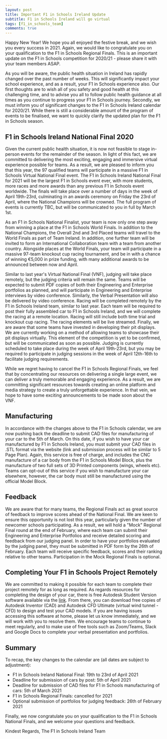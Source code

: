 ```yaml
---
layout: post
title: Important F1 in Schools Ireland Update
subtitle: F1 in Schools Ireland will go virtual
tags: [f1_in_schools_team]
comments: true
---
```


Happy New Year! We hope you all enjoyed the festive break, and we wish you every success in 2021. Again, we would like to congratulate you on your qualification to the F1 in Schools Regional Finals. This is an important update on the F1 in Schools competition for 2020/21 - please share it with your team members ASAP.

As you will be aware, the public health situation in Ireland has rapidly changed over the past number of weeks. This will significantly impact your school experience, and as a result, your F1 in Schools experience also. Our first thoughts are to wish all of you safety and good health at this challenging time, and to advise you all to follow public health guidance at all times as you continue to progress your F1 in Schools journey. Secondly, we must inform you of significant changes to the F1 in Schools Ireland calendar for 2020/21. While there is still a considerable amount of the program of events to be finalised, we want to quickly clarify the updated plan for the F1 in Schools season.

## F1 in Schools Ireland National Final 2020

Given the current public health situation, it is now not feasible to stage in-person events for the remainder of the season. In light of this fact, we are committed to delivering the most exciting, engaging and immersive virtual experience possible for teams. As a result, we are pleased to inform you that this year, the 97 qualified teams will participate in a massive F1 in Schools Virtual National Final event. The F1 in Schools Ireland National Final for 2021 will be the largest F1 in Schools event ever, with more students, more races and more awards than any previous F1 in Schools event worldwide. The finals will take place over a number of days in the week of April 19th-23rd, culminating in an awards ceremony on Friday the 23rd of April, where the National Champions will be crowned. The full program of events is currently TBC, but will be communicated to you in full by March 1st.

As an F1 in Schools National Finalist, your team is now only one step away from winning a place at the F1 in Schools World Finals. In addition to the National Champions, the Overall 2nd and 3rd Placed teams will travel to the World Finals as part of Team Ireland. In addition, one further team will be invited to form an International Collaboration team with a team from another country. Alongside places at the World Finals, your team will participate in a massive 97-team knockout cup racing tournament, and be in with a chance of winning €5,000 in prize funding, with many additional awards to be announced between now and April.

Similar to last year's Virtual National Final (VNF), judging will take place remotely, but the judging criteria will remain the same. Teams will be expected to submit PDF copies of both their Engineering and Enterprise portfolios as planned, and will participate in Engineering and Enterprise interviews by video conference. Similarly, the Verbal Presentation will also be delivered by video conference. Racing will be completed remotely by the F1 in Schools Ireland team, similar to last year. Each team will be required to post their fully assembled car to F1 in Schools Ireland, and we will complete the racing at a remote location. Racing will still include both time trial and knockout cup racing. The racing elements will be live streamed. Finally, we are aware that some teams have invested in developing their pit displays. We are currently working on a method of allowing teams to showcase their pit displays virtually. This element of the competition is yet to be confirmed, but will be communicated as soon as possible. Judging is currently scheduled to take place during the week of April 19th-23rd, but you may be required to participate in judging sessions in the week of April 12th-16th to facilitate judging requirements.

While we regret having to cancel the F1 in Schools Regional Finals, we feel that by concentrating our resources on delivering a single large event, we can deliver a truly memorable and engaging experience. As a result, we are committing significant resources towards creating an online platform and media strategy to create a truly unforgettable experience. In that vein, we hope to have some exciting announcements to be made soon about the VNF.

## Manufacturing

In accordance with the changes above to the F1 in Schools calendar, we are now pushing back the deadline to submit CAD files for manufacturing of your car to the 5th of March. On this date, if you wish to have your car manufactured by F1 in Schools Ireland, you must submit your CAD files in .STL format via the website (link and submission process will be similar to 5 Page Plan). Again, this service is free of charge, and includes the CNC manufacture of a car body from the F1 in Schools Model Block, plus the manufacture of two full sets of 3D Printed components (wings, wheels etc). Teams can opt-out of this service if you wish to manufacture your car elsewhere, however, the car body must still be manufactured using the official Model Block.

## Feedback

We are aware that for many teams, the Regional Finals act as great source of feedback to improve scores ahead of the National Final. We are keen to ensure this opportunity is not lost this year, particularly given the number of newcomer schools participating. As a result, we will hold a "Mock" Regional Final round at the end of February, where each team can submit their Engineering and Enterprise Portfolios and receive detailed scoring and feedback from our judging panel. In order to have your portfolios evaluated by the judging panel, they must be submitted in PDF form by the 26th of February. Each team will receive specific feedback, scores and their ranking relative to other teams. Participation in the Mock Regional Finals is optional.

## Completing Your F1 in Schools Project Remotely

We are committed to making it possible for each team to complete their project remotely for as long as required. As regards resources for completing the design of your car, there is free Autodesk Student Version software available via the [link](www.f1inschools.ie/downloads). From there, you can download free copies of Autodesk Inventor (CAD) and Autodesk CFD Ultimate (virtual wind tunnel - CFD) to design and test your CAD models. If you are having issues accessing this software at home, please let us know immediately, and we will work with you to resolve them. We encourage teams to continue to meet regularly, and to make use of free tools such as Zoom/Teams, Slack and Google Docs to complete your verbal presentation and portfolios.

## Summary

To recap, the key changes to the calendar are (all dates are subject to adjustment):

* F1 in Schools Ireland National Final: 19th to 23rd of April 2021
* Deadline for submission of cars by post: 5th of April 2021
* Deadline for submission of CAD files for F1 in Schools manufacturing of cars: 5th of March 2021
* F1 in Schools Regional Finals: cancelled for 2021
* Optional submission of portfolios for judging feedback: 26th of February 2021

Finally, we now congratulate you on your qualification to the F1 in Schools National Finals, and we welcome your questions and feedback.

Kindest Regards,
The F1 in Schools Ireland Team
